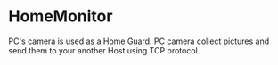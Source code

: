 # HomeMonitor
PC's camera is used as a Home Guard. PC camera collect pictures and send them to your another Host using TCP protocol.
